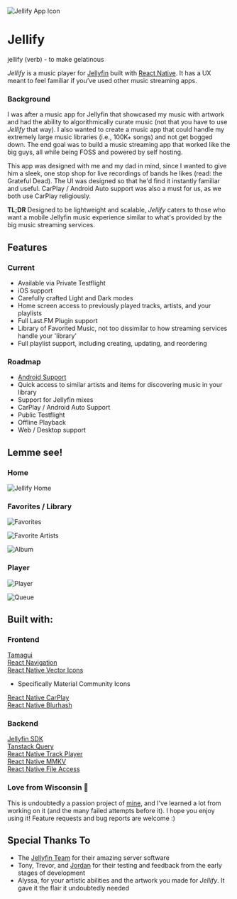 ![Jellify App Icon](assets/icon_dark_60pt_3x.png)
# Jellify

jellify (verb) - to make gelatinous

*Jellify* is a music player for [Jellyfin](https://jellyfin.org/) built with [React Native](https://reactnative.dev/). It has a  UX meant to feel familiar if you’ve used other music streaming apps.

### Background
I was after a music app for Jellyfin that showcased my music with artwork and had the ability to algorithmically curate music (not that you have to use *Jellify* that way). I also wanted to create a music app that could handle my extremely large music libraries (i.e., 100K+ songs) and not get bogged down. The end goal was to build a music streaming app that worked like the big guys, all while being FOSS and powered by self hosting.

This app was designed with me and my dad in mind, since I wanted to give him a sleek, one stop shop for live recordings of bands he likes (read: the Grateful Dead). The UI was designed so that he'd find it instantly familiar and useful. CarPlay / Android Auto support was also a must for us, as we both use CarPlay religiously. 

**TL;DR** Designed to be lightweight and scalable, *Jellify* caters to those who want a mobile Jellyfin music experience similar to what's provided by the big music streaming services. 

## Features
### Current
- Available via Private Testflight
- iOS support
- Carefully crafted Light and Dark modes
- Home screen access to previously played tracks, artists, and your playlists
- Full Last.FM Plugin support
- Library of Favorited Music, not too dissimilar to how streaming services handle your 'library'
- Full playlist support, including creating, updating, and reordering

### Roadmap
- [Android Support](https://github.com/anultravioletaurora/Jellify/issues/54)
- Quick access to similar artists and items for discovering music in your library
- Support for Jellyfin mixes
- CarPlay / Android Auto Support
- Public Testflight
- Offline Playback
- Web / Desktop support

## Lemme see!
### Home
![Jellify Home](screenshots/home.png)

### Favorites / Library
![Favorites](screenshots/favorites.png)

![Favorite Artists](screenshots/favorite_artists.png)

![Album](screenshots/album.png)

### Player
![Player](screenshots/player.png)

![Queue](screenshots/player_queue.png)

## Built with:
### Frontend
[Tamagui](https://tamagui.dev/)\
[React Navigation](https://reactnavigation.org/)\
[React Native Vector Icons](https://github.com/oblador/react-native-vector-icons)
- Specifically Material Community Icons

[React Native CarPlay](https://github.com/birkir/react-native-carplay)\
[React Native Blurhash](https://github.com/mrousavy/react-native-blurhash)

### Backend
[Jellyfin SDK](https://typescript-sdk.jellyfin.org/)\
[Tanstack Query](https://tanstack.com/query/latest/docs/framework/react/react-native)\
[React Native Track Player](https://github.com/doublesymmetry/react-native-track-player)\
[React Native MMKV](https://github.com/mrousavy/react-native-mmkv)\
[React Native File Access](https://github.com/alpha0010/react-native-file-access)

### Love from Wisconsin 🧀
This is undoubtedly a passion project of [mine](https://github.com/anultravioletaurora), and I've learned a lot from working on it (and the many failed attempts before it). I hope you enjoy using it! Feature requests and bug reports are welcome :)

## Special Thanks To
- The [Jellyfin Team](https://jellyfin.org/) for their amazing server software
- Tony, Trevor, and [Jordan](https://github.com/jordanbleu) for their testing and feedback from the early stages of development
- Alyssa, for your artistic abilities and the artwork you made for *Jellify*. It gave it the flair it undoubtedly needed
